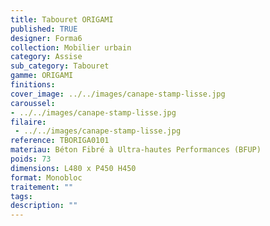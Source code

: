 ```yaml
---
title: Tabouret ORIGAMI 
published: TRUE
designer: Forma6
collection: Mobilier urbain
category: Assise
sub_category: Tabouret
gamme: ORIGAMI
finitions: 
cover_image: ../../images/canape-stamp-lisse.jpg
caroussel: 
- ../../images/canape-stamp-lisse.jpg
filaire: 
 - ../../images/canape-stamp-lisse.jpg
reference: TBORIGA0101
materiau: Béton Fibré à Ultra-hautes Performances (BFUP)
poids: 73
dimensions: L480 x P450 H450
format: Monobloc
traitement: ""
tags: 
description: ""
---
```

